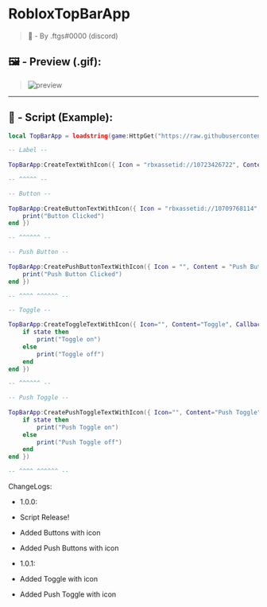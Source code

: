 # RobloxTopBarApp

> 👤 - By .ftgs#0000 (discord)

## 🖼️ - Preview (.gif):
> <img src="preview.gif" alt="preview">

<hr>

## 📜 - Script (Example):

```lua
local TopBarApp = loadstring(game:HttpGet("https://raw.githubusercontent.com/AlikSusFootages/RobloxTopBarApp/main/src/file.lua"))()

-- Label --
 
TopBarApp:CreateTextWithIcon({ Icon = "rbxassetid://10723426722", Content = "Label" })

-- ^^^^^ --

-- Button --
 
TopBarApp:CreateButtonTextWithIcon({ Icon = "rbxassetid://10709768114", Content = "Button", Callback = function()
    print("Button Clicked")
end })

-- ^^^^^^ --

-- Push Button --
 
TopBarApp:CreatePushButtonTextWithIcon({ Icon = "", Content = "Push Button", Callback = function() -- If icon = "" then the file icon is automatically placed
    print("Push Button Clicked")
end })

-- ^^^^ ^^^^^^ --

-- Toggle --

TopBarApp:CreateToggleTextWithIcon({ Icon="", Content="Toggle", Callback = function(state) 
    if state then
        print("Toggle on")
    else
        print("Toggle off")
    end
end })

-- ^^^^^^ --

-- Push Toggle --
 
TopBarApp:CreatePushToggleTextWithIcon({ Icon="", Content="Push Toggle", Callback = function(state) 
    if state then
        print("Push Toggle on")
    else
        print("Push Toggle off")
    end
end })

-- ^^^^ ^^^^^^ --
```


ChangeLogs:

- 1.0.0:
 - Script Release!
 - Added Buttons with icon
 - Added Push Buttons with icon

- 1.0.1:
 - Added Toggle with icon
 - Added Push Toggle with icon
